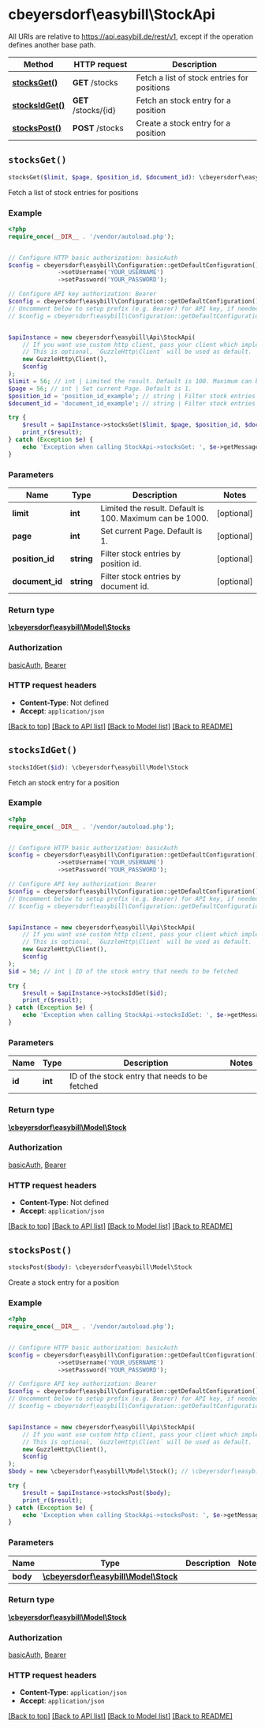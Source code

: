 # cbeyersdorf\easybill\StockApi

All URIs are relative to https://api.easybill.de/rest/v1, except if the operation defines another base path.

| Method | HTTP request | Description |
| ------------- | ------------- | ------------- |
| [**stocksGet()**](StockApi.md#stocksGet) | **GET** /stocks | Fetch a list of stock entries for positions |
| [**stocksIdGet()**](StockApi.md#stocksIdGet) | **GET** /stocks/{id} | Fetch an stock entry for a position |
| [**stocksPost()**](StockApi.md#stocksPost) | **POST** /stocks | Create a stock entry for a position |


## `stocksGet()`

```php
stocksGet($limit, $page, $position_id, $document_id): \cbeyersdorf\easybill\Model\Stocks
```

Fetch a list of stock entries for positions

### Example

```php
<?php
require_once(__DIR__ . '/vendor/autoload.php');


// Configure HTTP basic authorization: basicAuth
$config = cbeyersdorf\easybill\Configuration::getDefaultConfiguration()
              ->setUsername('YOUR_USERNAME')
              ->setPassword('YOUR_PASSWORD');

// Configure API key authorization: Bearer
$config = cbeyersdorf\easybill\Configuration::getDefaultConfiguration()->setApiKey('Authorization', 'YOUR_API_KEY');
// Uncomment below to setup prefix (e.g. Bearer) for API key, if needed
// $config = cbeyersdorf\easybill\Configuration::getDefaultConfiguration()->setApiKeyPrefix('Authorization', 'Bearer');


$apiInstance = new cbeyersdorf\easybill\Api\StockApi(
    // If you want use custom http client, pass your client which implements `GuzzleHttp\ClientInterface`.
    // This is optional, `GuzzleHttp\Client` will be used as default.
    new GuzzleHttp\Client(),
    $config
);
$limit = 56; // int | Limited the result. Default is 100. Maximum can be 1000.
$page = 56; // int | Set current Page. Default is 1.
$position_id = 'position_id_example'; // string | Filter stock entries by position id.
$document_id = 'document_id_example'; // string | Filter stock entries by document id.

try {
    $result = $apiInstance->stocksGet($limit, $page, $position_id, $document_id);
    print_r($result);
} catch (Exception $e) {
    echo 'Exception when calling StockApi->stocksGet: ', $e->getMessage(), PHP_EOL;
}
```

### Parameters

| Name | Type | Description  | Notes |
| ------------- | ------------- | ------------- | ------------- |
| **limit** | **int**| Limited the result. Default is 100. Maximum can be 1000. | [optional] |
| **page** | **int**| Set current Page. Default is 1. | [optional] |
| **position_id** | **string**| Filter stock entries by position id. | [optional] |
| **document_id** | **string**| Filter stock entries by document id. | [optional] |

### Return type

[**\cbeyersdorf\easybill\Model\Stocks**](../Model/Stocks.md)

### Authorization

[basicAuth](../../README.md#basicAuth), [Bearer](../../README.md#Bearer)

### HTTP request headers

- **Content-Type**: Not defined
- **Accept**: `application/json`

[[Back to top]](#) [[Back to API list]](../../README.md#endpoints)
[[Back to Model list]](../../README.md#models)
[[Back to README]](../../README.md)

## `stocksIdGet()`

```php
stocksIdGet($id): \cbeyersdorf\easybill\Model\Stock
```

Fetch an stock entry for a position

### Example

```php
<?php
require_once(__DIR__ . '/vendor/autoload.php');


// Configure HTTP basic authorization: basicAuth
$config = cbeyersdorf\easybill\Configuration::getDefaultConfiguration()
              ->setUsername('YOUR_USERNAME')
              ->setPassword('YOUR_PASSWORD');

// Configure API key authorization: Bearer
$config = cbeyersdorf\easybill\Configuration::getDefaultConfiguration()->setApiKey('Authorization', 'YOUR_API_KEY');
// Uncomment below to setup prefix (e.g. Bearer) for API key, if needed
// $config = cbeyersdorf\easybill\Configuration::getDefaultConfiguration()->setApiKeyPrefix('Authorization', 'Bearer');


$apiInstance = new cbeyersdorf\easybill\Api\StockApi(
    // If you want use custom http client, pass your client which implements `GuzzleHttp\ClientInterface`.
    // This is optional, `GuzzleHttp\Client` will be used as default.
    new GuzzleHttp\Client(),
    $config
);
$id = 56; // int | ID of the stock entry that needs to be fetched

try {
    $result = $apiInstance->stocksIdGet($id);
    print_r($result);
} catch (Exception $e) {
    echo 'Exception when calling StockApi->stocksIdGet: ', $e->getMessage(), PHP_EOL;
}
```

### Parameters

| Name | Type | Description  | Notes |
| ------------- | ------------- | ------------- | ------------- |
| **id** | **int**| ID of the stock entry that needs to be fetched | |

### Return type

[**\cbeyersdorf\easybill\Model\Stock**](../Model/Stock.md)

### Authorization

[basicAuth](../../README.md#basicAuth), [Bearer](../../README.md#Bearer)

### HTTP request headers

- **Content-Type**: Not defined
- **Accept**: `application/json`

[[Back to top]](#) [[Back to API list]](../../README.md#endpoints)
[[Back to Model list]](../../README.md#models)
[[Back to README]](../../README.md)

## `stocksPost()`

```php
stocksPost($body): \cbeyersdorf\easybill\Model\Stock
```

Create a stock entry for a position

### Example

```php
<?php
require_once(__DIR__ . '/vendor/autoload.php');


// Configure HTTP basic authorization: basicAuth
$config = cbeyersdorf\easybill\Configuration::getDefaultConfiguration()
              ->setUsername('YOUR_USERNAME')
              ->setPassword('YOUR_PASSWORD');

// Configure API key authorization: Bearer
$config = cbeyersdorf\easybill\Configuration::getDefaultConfiguration()->setApiKey('Authorization', 'YOUR_API_KEY');
// Uncomment below to setup prefix (e.g. Bearer) for API key, if needed
// $config = cbeyersdorf\easybill\Configuration::getDefaultConfiguration()->setApiKeyPrefix('Authorization', 'Bearer');


$apiInstance = new cbeyersdorf\easybill\Api\StockApi(
    // If you want use custom http client, pass your client which implements `GuzzleHttp\ClientInterface`.
    // This is optional, `GuzzleHttp\Client` will be used as default.
    new GuzzleHttp\Client(),
    $config
);
$body = new \cbeyersdorf\easybill\Model\Stock(); // \cbeyersdorf\easybill\Model\Stock

try {
    $result = $apiInstance->stocksPost($body);
    print_r($result);
} catch (Exception $e) {
    echo 'Exception when calling StockApi->stocksPost: ', $e->getMessage(), PHP_EOL;
}
```

### Parameters

| Name | Type | Description  | Notes |
| ------------- | ------------- | ------------- | ------------- |
| **body** | [**\cbeyersdorf\easybill\Model\Stock**](../Model/Stock.md)|  | |

### Return type

[**\cbeyersdorf\easybill\Model\Stock**](../Model/Stock.md)

### Authorization

[basicAuth](../../README.md#basicAuth), [Bearer](../../README.md#Bearer)

### HTTP request headers

- **Content-Type**: `application/json`
- **Accept**: `application/json`

[[Back to top]](#) [[Back to API list]](../../README.md#endpoints)
[[Back to Model list]](../../README.md#models)
[[Back to README]](../../README.md)
